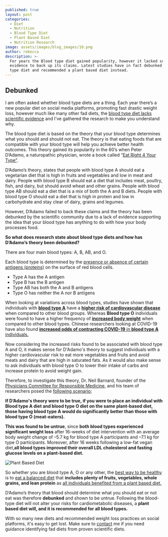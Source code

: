 ```yaml
---
published: true
layout: post
categories:
  - Diet
  - Nutrition
  - Blood Type Diet
  - Plant Based Diet
  - Nutrition Research
image: assets/images/blog_images/10.png
author: rebecca
description: >-
  For years the Blood type diet gained popularity, however it lacked scientific
  evidence to back up its claims. Latest studies have in fact debunked the blood
  type diet and recommended a plant based diet instead.
---
```

## Debunked

I am often asked whether blood type diets are a thing. Each year there’s a new popular diet on social media platforms, promoting fast drastic weight loss, however much like many other fad diets, the [blood type diet lacks scientific evidence](https://www.bda.uk.com/resource/fad-diets.html) and I’ve gathered the research to make you understand why. 

The blood type diet is based on the theory that your blood type determines what you should and should not eat. The theory is that eating foods that are compatible with your blood type will help you achieve better health outcomes. This theory gained its popularity in the 60’s when Peter D’Adamo, a naturopathic physician, wrote a book called “[Eat Right 4 Your Type”](https://adams.marmot.org/Record/.b27240794). 

D’Adamo’s theory, states that people with blood type A should eat a vegetarian diet that is high in fruits and vegetables and low in meat and dairy. People with blood type B should eat a diet that includes meat, poultry, fish, and dairy, but should avoid wheat and other grains. People with blood type AB should eat a diet that is a mix of both the A and B diets. People with blood type O should eat a diet that is high in protein and low in carbohydrate and stay clear of dairy, grains and legumes.

However, D’Adamo failed to back these claims and the theory has been debunked by the scientific community due to a lack of evidence supporting the idea that your blood type has anything to do with how your body processes food.

**So what does research state about blood type diets and how has D’Adamo’s theory been debunked?**

There are four main blood types: A, B, AB, and O. 

Each blood type is determined by the [presence or absence of certain antigens (proteins)](https://www.nhs.uk/conditions/blood-groups/#:~:text=There%20are%204%20main%20blood,there%20are%208%20blood%20groups.) on the surface of red blood cells. 

* Type A has the A antigen 
* Type B has the B antigen 
* Type AB has both the A and B antigens
* Type O has neither the A nor B antigens

When looking at variations across blood types, studies have shown that individuals with [**blood type A**](https://pubmed.ncbi.nlm.nih.gov/26988722/) have a [**higher risk of cardiovascular disease**](https://pubmed.ncbi.nlm.nih.gov/22895671/) when compared to other blood groups. Whereas **Blood type O** individuals were found to have a higher frequency of [**increased body weight**](https://www.hindawi.com/journals/jnme/2018/8050152/) when compared to other blood types. Chinese researchers looking at COVID-19 have also found [**increased odds of contracting COVID-19** in **blood type A** individuals.](https://www.sciencedirect.com/science/article/pii/S1567134820303166?via%3Dihub)

Now considering the increased risks found to be associated with blood type A and O, it makes sense for D'Adamo's theory to suggest individuals with a higher cardiovascular risk to eat more vegetables and fruits and avoid meats and dairy that are high in saturated fats. As it would also make sense to ask individuals with blood type O to lower their intake of carbs and increase protein to avoid weight gain. 

Therefore, to investigate this theory, Dr. Neil Barnard, founder of the [Physicians Committee for Responsible Medicine](https://www.pcrm.org/), and his team of researchers posed the [following scenario](https://www.sciencedirect.com/science/article/pii/S2212267220311977); 

**If D’Adamo's theory were to be true, if you were to place an individual with Blood type A diet and blood type O diet on the same plant-based diet, those having blood type A would do significantly better than those with blood type O (meat-eaters).** 

**This was found to be untrue**, since **both blood types experienced significant weight loss** after 16-weeks of diet intervention with an average body weight change of –5.7 kg for blood type A participants and –7.1 kg for type O participants. Moreover, after 16 weeks following a low-fat vegan diet,**all blood types improved their overall LDL cholesterol and fasting glucose levels on a plant-based diet.**

![Plant Based Diet]({{site.baseurl}}/assets/images/blog_images/11.png)

So whether you are blood type A, O or any other, the [best way to be healthy](https://jamanetwork.com/journals/jamanetworkopen/fullarticle/2773291) is to [eat a balanced diet](https://www.sciencedirect.com/science/article/pii/S2212267220311977) that **includes plenty of fruits, vegetables, whole grains, and lean protein** as [all individuals benefited from a plant based diet.](https://academic.oup.com/jn/article/148/4/518/4965915?login=true)

D’Adamo’s theory that blood should determine what you should eat or not eat was therefore **debunked** and shown to be untrue. Following the blood-type diet will not alter your risks for cardiometabolic diseases, a **plant based diet will, and it is recommended for all blood types.** 

With so many new diets and recommended weight loss practices on social platforms, it's easy to get lost. Make sure to [contact](/contact) me if you need guidance identifying fad diets from proven scientific diets.
